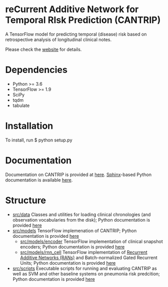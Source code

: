 # reCurrent Additive Network for Temporal RIsk Prediction (CANTRIP)
A TensorFlow model for predicting temporal (disease) risk based on retrospective analysis of longitudinal clinical notes.

Please check the [website](https://h4ste.github.io/cantrip) for details.

# Dependencies
- Python >= 3.6
- TensorFlow >= 1.9
- SciPy
- tqdm
- tabulate

# Installation
To install, run 
  $ python setup.py
  
# Documentation
Documentation on CANTRIP is provided at [here](https://h4ste.github.io/cantrip). 
[Sphinx](http://www.sphinx-doc.org/en/master/)-based Python documentation is available [here](https://h4ste.github.io/cantrip/sphinx/html/).

# Structure
- [src/data](src/data) Classes and utilities for loading clinical chronologies (and observation vocabularies from the disk); Python documentation is provided [here](https://h4ste.github.io/cantrip/sphinx/html/src.data.html)
- [src/models](src/models) TensorFlow implemenation of CANTRIP; Python documentation is provided [here](https://h4ste.github.io/cantrip/sphinx/html/src.models.html)
    - [src/models/encoder](src/models/encoder/snapshot_encoder.py) TensorFlow implementation of clinical snapshot encoders; Python documentation is provided [here](https://h4ste.github.io/cantrip/sphinx/html/src.models.encoder.html)
    - [src/models/rnn_cell](src/models/encoder/rnn_cell.py) TensorFlow implementation of [Recurrent Additive Networks (RANs)](https://arxiv.org/abs/1705.07393) and Batch-normalized Gated Recurrent Units; Python documentation is provided [here](https://h4ste.github.io/cantrip/sphinx/html/src.models.rnn_cell.html)
- [src/scripts](src/models/scripts.py) Executable scripts for running and evaluating CANTRIP as well as SVM and other baseline systems on pneumonia risk predcition; Python documentation is provided [here](https://h4ste.github.io/cantrip/sphinx/html/src.scripts.html)
